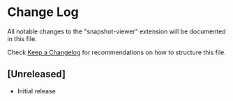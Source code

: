 # Change Log

All notable changes to the "snapshot-viewer" extension will be documented in this file.

Check [Keep a Changelog](http://keepachangelog.com/) for recommendations on how to structure this file.

## [Unreleased]

- Initial release